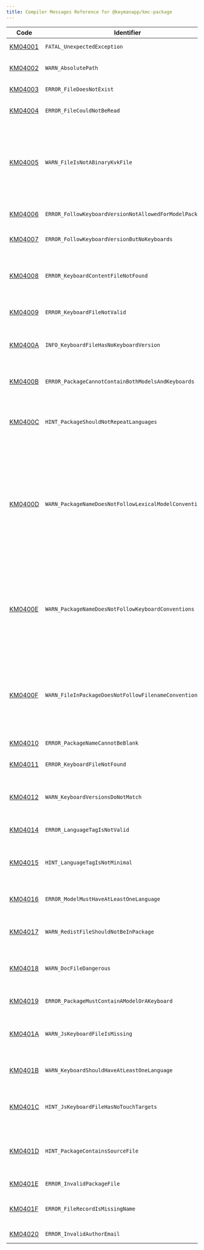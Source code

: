 ```yaml
---
title: Compiler Messages Reference for @keymanapp/kmc-package
---
```


 Code | Identifier | Message
------|------------|---------
[KM04001](km04001) | `FATAL_UnexpectedException` | This is an internal error; the message will vary
[KM04002](km04002) | `WARN_AbsolutePath` | File &lt;param&gt; has an absolute path, which is not portable\.
[KM04003](km04003) | `ERROR_FileDoesNotExist` | File &lt;param&gt; does not exist\.
[KM04004](km04004) | `ERROR_FileCouldNotBeRead` | File &lt;param&gt; could not be read: unknown error\.
[KM04005](km04005) | `WARN_FileIsNotABinaryKvkFile` | File &lt;param&gt; does not appear to be a valid binary \.kvk file; this may be an old package that includes an xml\-format \.kvk file\. You must update the package to include the compiled \.kvk file in the package\.
[KM04006](km04006) | `ERROR_FollowKeyboardVersionNotAllowedForModelPackages` | FollowKeyboardVersion is not allowed in model packages
[KM04007](km04007) | `ERROR_FollowKeyboardVersionButNoKeyboards` | FollowKeyboardVersion is set, but the package contains no keyboards
[KM04008](km04008) | `ERROR_KeyboardContentFileNotFound` | Keyboard &lt;param&gt; was listed in &lt;Keyboards&gt; but a corresponding \.kmx file was not found in &lt;Files&gt;
[KM04009](km04009) | `ERROR_KeyboardFileNotValid` | Keyboard file &lt;param&gt; is not a valid \.kmx file: unknown error
[KM0400A](km0400a) | `INFO_KeyboardFileHasNoKeyboardVersion` | Keyboard file &lt;param&gt; has no &amp;KeyboardVersion store, using default '0\.0'
[KM0400B](km0400b) | `ERROR_PackageCannotContainBothModelsAndKeyboards` | The package contains both lexical models and keyboards, which is not permitted\.
[KM0400C](km0400c) | `HINT_PackageShouldNotRepeatLanguages` | Two language tags in &lt;param&gt; &lt;param&gt;, '&lt;param&gt;' and '&lt;param&gt;', reduce to the same minimal tag '&lt;param&gt;'\.
[KM0400D](km0400d) | `WARN_PackageNameDoesNotFollowLexicalModelConventions` | The package file &lt;param&gt; does not follow the recommended model filename conventions\. The name should be all lower case, include only alphanumeric characters and underscore \(\_\), not start with a digit, and should have the structure &lt;author&gt;\.&lt;bcp47&gt;\.&lt;uniq&gt;\.model\.kps\.
[KM0400E](km0400e) | `WARN_PackageNameDoesNotFollowKeyboardConventions` | The package file &lt;param&gt; does not follow the recommended keyboard filename conventions\. The name should be all lower case, include only alphanumeric characters and underscore \(\_\), and not start with a digit\.
[KM0400F](km0400f) | `WARN_FileInPackageDoesNotFollowFilenameConventions` | The file &lt;param&gt; does not follow the recommended filename conventions\. The extension should be all lower case, and the filename should include only alphanumeric characters, \-, \_, \+ and \.
[KM04010](km04010) | `ERROR_PackageNameCannotBeBlank` | Package name cannot be an empty string\.
[KM04011](km04011) | `ERROR_KeyboardFileNotFound` | Keyboard file &lt;param&gt; was not found\. Has it been compiled?
[KM04012](km04012) | `WARN_KeyboardVersionsDoNotMatch` | Keyboard &lt;param&gt; version &lt;param&gt; does not match keyboard &lt;param&gt; version &lt;param&gt;\.
[KM04014](km04014) | `ERROR_LanguageTagIsNotValid` | Language tag '&lt;param&gt;' in &lt;param&gt; &lt;param&gt; is invalid\.
[KM04015](km04015) | `HINT_LanguageTagIsNotMinimal` | Language tag '&lt;param&gt;' in &lt;param&gt; &lt;param&gt; is not minimal, and should be '&lt;param&gt;'\.
[KM04016](km04016) | `ERROR_ModelMustHaveAtLeastOneLanguage` | The lexical model &lt;param&gt; must have at least one language specified\.
[KM04017](km04017) | `WARN_RedistFileShouldNotBeInPackage` | The Keyman system file '&lt;param&gt;' should not be compiled into the package\.
[KM04018](km04018) | `WARN_DocFileDangerous` | Microsoft Word \.doc or \.docx files \('&lt;param&gt;'\) are not portable\. You should instead use HTML or PDF format\.
[KM04019](km04019) | `ERROR_PackageMustContainAModelOrAKeyboard` | Package must contain a lexical model or a keyboard\.
[KM0401A](km0401a) | `WARN_JsKeyboardFileIsMissing` | Keyboard &lt;param&gt; targets touch devices but corresponding &lt;param&gt;\.js file is not in the package\.
[KM0401B](km0401b) | `WARN_KeyboardShouldHaveAtLeastOneLanguage` | The keyboard &lt;param&gt; should have at least one language specified\.
[KM0401C](km0401c) | `HINT_JsKeyboardFileHasNoTouchTargets` | The keyboard &lt;param&gt; has been included for touch platforms, but does not include a touch layout\.
[KM0401D](km0401d) | `HINT_PackageContainsSourceFile` | The source file &lt;param&gt; should not be included in the package; instead include the compiled result\.
[KM0401E](km0401e) | `ERROR_InvalidPackageFile` | Package source file is invalid: unknown error
[KM0401F](km0401f) | `ERROR_FileRecordIsMissingName` | File record in the package with description 'undefined' is missing a filename\.
[KM04020](km04020) | `ERROR_InvalidAuthorEmail` | Invalid author email: &lt;param&gt;

